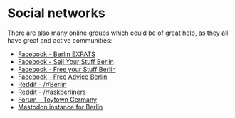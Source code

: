 # Social networks

There are also many online groups which could be of great help, as they all have great and active
communities:

- [Facebook - Berlin EXPATS](https://www.facebook.com/groups/berlinexpats/)
- [Facebook - Sell Your Stuff Berlin](https://www.facebook.com/groups/sysberlin/)
- [Facebook - Free your Stuff Berlin](https://www.facebook.com/groups/freeyourstuff/)
- [Facebook - Free Advice Berlin](https://www.facebook.com/groups/FreeAdviceBerlin/)
- [Reddit - /r/Berlin](https://www.reddit.com/r/berlin/)
- [Reddit - /r/askberliners](https://www.reddit.com/r/askberliners/)
- [Forum - Toytown Germany](https://www.toytowngermany.com/forum/)
- [Mastodon instance for Berlin](https://toot.berlin/)
